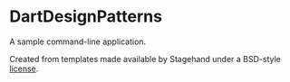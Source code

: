 # DartDesignPatterns

A sample command-line application.

Created from templates made available by Stagehand under a BSD-style
[license](https://github.com/dart-lang/stagehand/blob/master/LICENSE).
